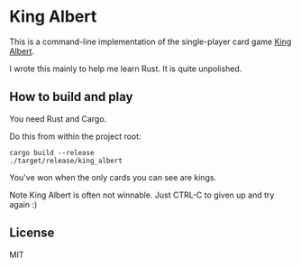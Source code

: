 # King Albert

This is a command-line implementation of the single-player card game
<a href="https://en.wikipedia.org/wiki/King_Albert_(solitaire)">King Albert</a>.

I wrote this mainly to help me learn Rust. It is quite unpolished.

## How to build and play

You need Rust and Cargo.

Do this from within the project root:

```
cargo build --release
./target/release/king_albert
```

You've won when the only cards you can see are kings.

Note King Albert is often not winnable. Just CTRL-C to given up and try again :)

## License

MIT
